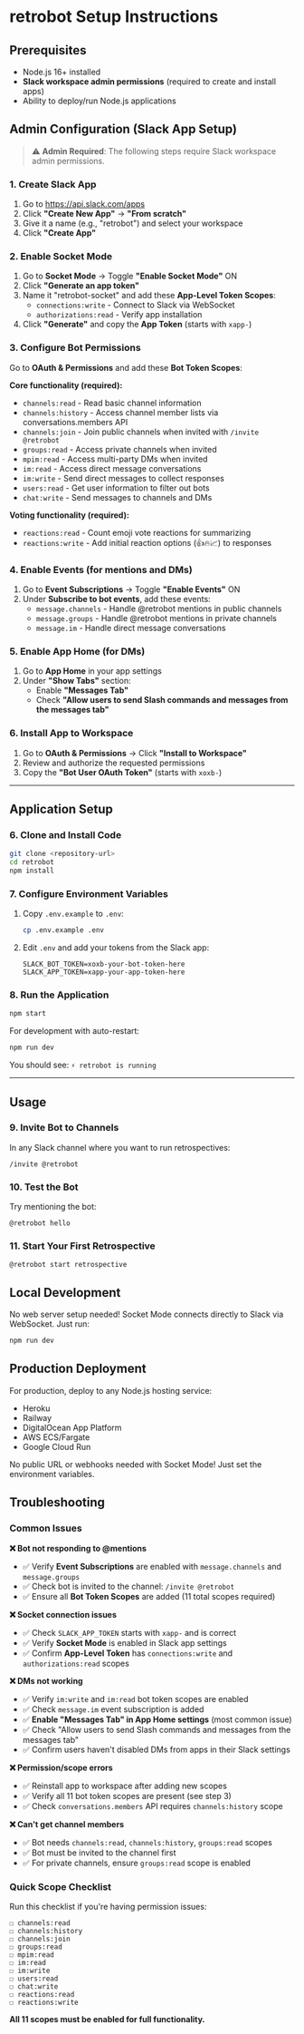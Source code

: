 # retrobot Setup Instructions

## Prerequisites

- Node.js 16+ installed
- **Slack workspace admin permissions** (required to create and install apps)
- Ability to deploy/run Node.js applications

## Admin Configuration (Slack App Setup)

> ⚠️ **Admin Required**: The following steps require Slack workspace admin permissions.

### 1. Create Slack App

1. Go to https://api.slack.com/apps
2. Click **"Create New App"** → **"From scratch"**
3. Give it a name (e.g., "retrobot") and select your workspace
4. Click **"Create App"**

### 2. Enable Socket Mode

1. Go to **Socket Mode** → Toggle **"Enable Socket Mode"** ON
2. Click **"Generate an app token"**
3. Name it "retrobot-socket" and add these **App-Level Token Scopes**:
   - `connections:write` - Connect to Slack via WebSocket
   - `authorizations:read` - Verify app installation
4. Click **"Generate"** and copy the **App Token** (starts with `xapp-`)

### 3. Configure Bot Permissions

Go to **OAuth & Permissions** and add these **Bot Token Scopes**:

**Core functionality (required):**
- `channels:read` - Read basic channel information  
- `channels:history` - Access channel member lists via conversations.members API
- `channels:join` - Join public channels when invited with `/invite @retrobot`
- `groups:read` - Access private channels when invited
- `mpim:read` - Access multi-party DMs when invited
- `im:read` - Access direct message conversations
- `im:write` - Send direct messages to collect responses
- `users:read` - Get user information to filter out bots
- `chat:write` - Send messages to channels and DMs

**Voting functionality (required):**
- `reactions:read` - Count emoji vote reactions for summarizing
- `reactions:write` - Add initial reaction options (👍🔥📈) to responses

### 4. Enable Events (for mentions and DMs)

1. Go to **Event Subscriptions** → Toggle **"Enable Events"** ON
2. Under **Subscribe to bot events**, add these events:
   - `message.channels` - Handle @retrobot mentions in public channels
   - `message.groups` - Handle @retrobot mentions in private channels
   - `message.im` - Handle direct message conversations

### 5. Enable App Home (for DMs)

1. Go to **App Home** in your app settings
2. Under **"Show Tabs"** section:
   - Enable **"Messages Tab"**
   - Check **"Allow users to send Slash commands and messages from the messages tab"**

### 6. Install App to Workspace

1. Go to **OAuth & Permissions** → Click **"Install to Workspace"**
2. Review and authorize the requested permissions
3. Copy the **"Bot User OAuth Token"** (starts with `xoxb-`)

---

## Application Setup

### 6. Clone and Install Code

```bash
git clone <repository-url>
cd retrobot
npm install
```

### 7. Configure Environment Variables

1. Copy `.env.example` to `.env`:
   ```bash
   cp .env.example .env
   ```

2. Edit `.env` and add your tokens from the Slack app:
   ```env
   SLACK_BOT_TOKEN=xoxb-your-bot-token-here
   SLACK_APP_TOKEN=xapp-your-app-token-here
   ```

### 8. Run the Application

```bash
npm start
```

For development with auto-restart:
```bash
npm run dev
```

You should see: `⚡️ retrobot is running`

---

## Usage

### 9. Invite Bot to Channels

In any Slack channel where you want to run retrospectives:
```
/invite @retrobot
```

### 10. Test the Bot

Try mentioning the bot:
```
@retrobot hello
```

### 11. Start Your First Retrospective

```
@retrobot start retrospective
```

## Local Development

No web server setup needed! Socket Mode connects directly to Slack via WebSocket. Just run:

```bash
npm run dev
```

## Production Deployment

For production, deploy to any Node.js hosting service:
- Heroku
- Railway  
- DigitalOcean App Platform
- AWS ECS/Fargate
- Google Cloud Run

No public URL or webhooks needed with Socket Mode! Just set the environment variables.

## Troubleshooting

### Common Issues

**❌ Bot not responding to @mentions**
- ✅ Verify **Event Subscriptions** are enabled with `message.channels` and `message.groups`
- ✅ Check bot is invited to the channel: `/invite @retrobot`
- ✅ Ensure all **Bot Token Scopes** are added (11 total scopes required)

**❌ Socket connection issues**  
- ✅ Check `SLACK_APP_TOKEN` starts with `xapp-` and is correct
- ✅ Verify **Socket Mode** is enabled in Slack app settings
- ✅ Confirm **App-Level Token** has `connections:write` and `authorizations:read` scopes

**❌ DMs not working**
- ✅ Verify `im:write` and `im:read` bot token scopes are enabled
- ✅ Check `message.im` event subscription is added
- ✅ **Enable "Messages Tab" in App Home settings** (most common issue)
- ✅ Check "Allow users to send Slash commands and messages from the messages tab"
- ✅ Confirm users haven't disabled DMs from apps in their Slack settings

**❌ Permission/scope errors**
- ✅ Reinstall app to workspace after adding new scopes
- ✅ Verify all 11 bot token scopes are present (see step 3)
- ✅ Check `conversations.members` API requires `channels:history` scope

**❌ Can't get channel members**
- ✅ Bot needs `channels:read`, `channels:history`, `groups:read` scopes
- ✅ Bot must be invited to the channel first
- ✅ For private channels, ensure `groups:read` scope is enabled

### Quick Scope Checklist

Run this checklist if you're having permission issues:

```
☐ channels:read
☐ channels:history  
☐ channels:join
☐ groups:read
☐ mpim:read
☐ im:read
☐ im:write
☐ users:read
☐ chat:write
☐ reactions:read
☐ reactions:write
```

**All 11 scopes must be enabled for full functionality.**